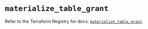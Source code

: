 # `materialize_table_grant`

Refer to the Terraform Registry for docs: [`materialize_table_grant`](https://registry.terraform.io/providers/materializeinc/materialize/0.9.1/docs/resources/table_grant).
